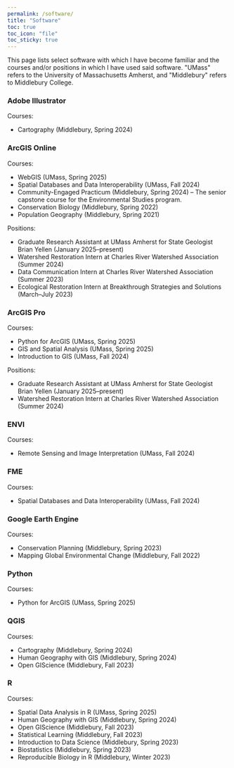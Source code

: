```yaml
---
permalink: /software/
title: "Software"
toc: true
toc_icon: "file"
toc_sticky: true
---
```


This page lists select software with which I have become familiar and the courses and/or positions in which I have used said software. "UMass" refers to the University of Massachusetts Amherst, and "Middlebury" refers to Middlebury College.

### Adobe Illustrator
Courses:
* Cartography (Middlebury, Spring 2024)

### ArcGIS Online
Courses:
* WebGIS (UMass, Spring 2025)
* Spatial Databases and Data Interoperability (UMass, Fall 2024)
* Community-Engaged Practicum (Middlebury, Spring 2024) – The senior capstone course for the Environmental Studies program.
* Conservation Biology (Middlebury, Spring 2022)
* Population Geography (Middlebury, Spring 2021)

Positions: 
* Graduate Research Assistant at UMass Amherst for State Geologist Brian Yellen (January 2025–present)
* Watershed Restoration Intern at Charles River Watershed Association (Summer 2024)
* Data Communication Intern at Charles River Watershed Association (Summer 2023)
* Ecological Restoration Intern at Breakthrough Strategies and Solutions (March–July 2023)

### ArcGIS Pro
Courses:   
* Python for ArcGIS (UMass, Spring 2025)
* GIS and Spatial Analysis (UMass, Spring 2025)  
* Introduction to GIS (UMass, Fall 2024)  

Positions:
* Graduate Research Assistant at UMass Amherst for State Geologist Brian Yellen (January 2025–present)
* Watershed Restoration Intern at Charles River Watershed Association (Summer 2024)

### ENVI
Courses: 
* Remote Sensing and Image Interpretation (UMass, Fall 2024)

### FME
Courses: 
* Spatial Databases and Data Interoperability (UMass, Fall 2024)

### Google Earth Engine
Courses:
* Conservation Planning (Middlebury, Spring 2023)
* Mapping Global Environmental Change (Middlebury, Fall 2022)

### Python
Courses:
* Python for ArcGIS (UMass, Spring 2025)

### QGIS
Courses:
* Cartography (Middlebury, Spring 2024)
* Human Geography with GIS (Middlebury, Spring 2024)
* Open GIScience (Middlebury, Fall 2023)

### R
Courses:
* Spatial Data Analysis in R (UMass, Spring 2025)
* Human Geography with GIS (Middlebury, Spring 2024)
* Open GIScience (Middlebury, Fall 2023)
* Statistical Learning (Middlebury, Fall 2023)
* Introduction to Data Science (Middlebury, Spring 2023)
* Biostatistics (Middlebury, Spring 2023)
* Reproducible Biology in R (Middlebury, Winter 2023)
